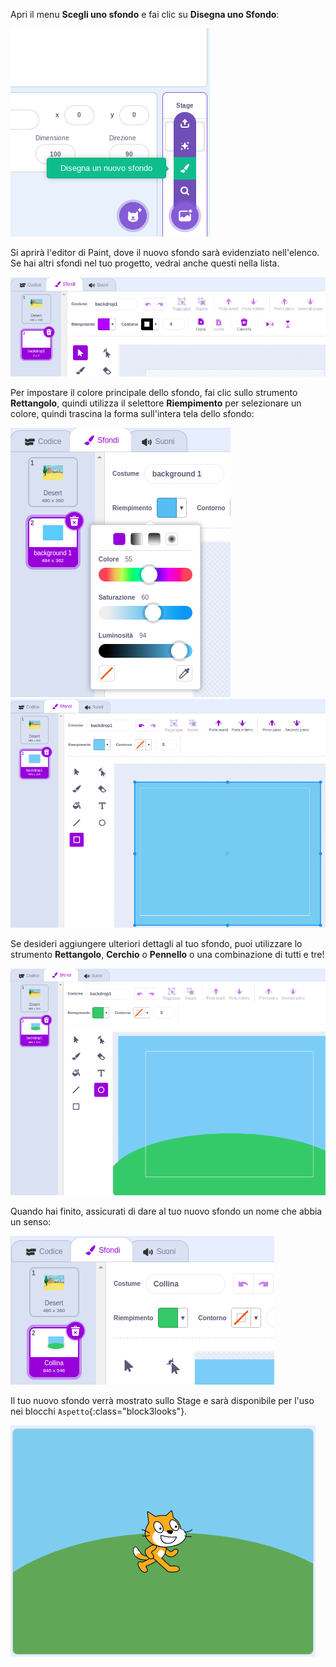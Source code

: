 Apri il menu **Scegli uno sfondo** e fai clic su **Disegna uno Sfondo**:

![L'opzione 'Disegna uno Sfondo' nel menu 'Scegli uno sfondo'.](images/paint-backdrop.png)

Si aprirà l'editor di Paint, dove il nuovo sfondo sarà evidenziato nell'elenco. Se hai altri sfondi nel tuo progetto, vedrai anche questi nella lista.

![Il nuovo sfondo si apre nell'editor di Paint ed è evidenziato nell'elenco.](images/new-background-in-editor.png)

Per impostare il colore principale dello sfondo, fai clic sullo strumento **Rettangolo**, quindi utilizza il selettore **Riempimento** per selezionare un colore, quindi trascina la forma sull'intera tela dello sfondo:

![Il menu di scelta del colore di riempimento con i cursori 'Colore', 'Saturazione' e 'Luminosità'.](images/fill-colour-tool.png) ![Un rettangolo azzurro disegnato più grande della tela per creare uno sfondo interamente azzurro.](images/single-colour-backdrop.png)

Se desideri aggiungere ulteriori dettagli al tuo sfondo, puoi utilizzare lo strumento **Rettangolo**, **Cerchio** o **Pennello** o una combinazione di tutti e tre!

![La tela di sfondo con il rettangolo azzurro e, davanti ad esso, un cerchio verde più piccolo che rappresenta una collina.](images/hill-backdrop.png)

Quando hai finito, assicurati di dare al tuo nuovo sfondo un nome che abbia un senso:

![La casella del nome dello sfondo con il nome 'Collina'.](images/name-backdrop.png)

Il tuo nuovo sfondo verrà mostrato sullo Stage e sarà disponibile per l'uso nei blocchi `Aspetto`{:class="block3looks"}.

![Il nuovo sfondo Collina e l'immagine del gatto Scratch sullo Stage.](images/finished-backdrop.png)
